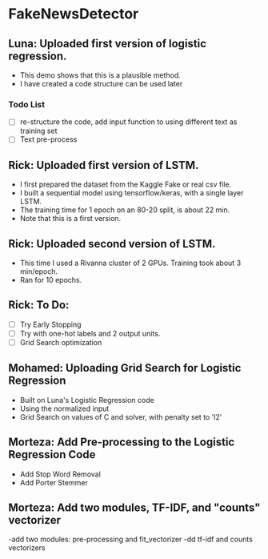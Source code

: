 # FakeNewsDetector

## Luna: Uploaded first version of logistic regression.
  - This demo shows that this is a plausible method. 
  - I have created a code structure can be used later
### Todo List
  - [ ] re-structure the code, add input function to using different text as training set
  - [ ] Text pre-process

## Rick: Uploaded first version of LSTM.
- I first prepared the dataset from the Kaggle Fake or real csv file.
- I built a sequential model using tensorflow/keras, with a single layer LSTM.
- The training time for 1 epoch on an 80-20 split, is about 22 min.
- Note that this is a first version.

## Rick: Uploaded second version of LSTM.
- This time I used a Rivanna cluster of 2 GPUs. Training took about 3 min/epoch.
- Ran for 10 epochs.
## Rick: To Do:
- [ ] Try Early Stopping
- [ ] Try with one-hot labels and 2 output units.
- [ ] Grid Search optimization

## Mohamed: Uploading Grid Search for Logistic Regression
  - Built on Luna's Logistic Regression code
  - Using the normalized input
  - Grid Search on values of C and solver, with penalty set to 'l2'
## Morteza: Add Pre-processing to the Logistic Regression Code
  - Add Stop Word Removal 
  - Add Porter Stemmer
## Morteza: Add two modules, TF-IDF, and "counts" vectorizer
  -add two modules: pre-processing and fit_vectorizer
  -dd tf-idf and counts vectorizers
